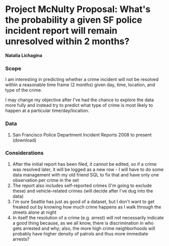 # Project McNulty Proposal: What's the probability a given SF police incident report will remain unresolved within 2 months?

**Natalia Lichagina**

### Scope

I am interesting in predicting whether a crime incident will not be resolved within a reasonable time frame (2 months) given day, time, location, and type of the crime.

I may change my objective after I've had the chance to explore the data more fully and instead try to predict what type of crime is most likely to happen at a particular time/day/location.

### Data

1. San Francisco Police Department Incident Reports 2008 to present  (download)

   [link]: https://data.sfgov.org/Public-Safety/Police-Department-Incident-Reports-2018-to-Present/wg3w-h783

### Considerations

1. After the initial report has been filed, it cannot be edited, so if a crime was resolved later, it will be logged as a new row - I will have to do some data management with my old friend SQL to fix that and have only one observation per crime in the set
2. The report also includes self-reported crimes (I'm going to exclude these) and vehicle-related crimes (will decide after I've dug into the data)
3. I'm sure Seattle has just as good of a dataset, but I don't want to get freaked out by knowing how much crime happens as I walk through the streets alone at night
4. In itself the resolution of a crime (e.g. arrest) will not necessarily indicate a good thing because, as we all know, there is discrimination in who gets arrested and why; also, the more high crime neighborhoods will probably have higher density of patrols and thus more immediate arrests?
